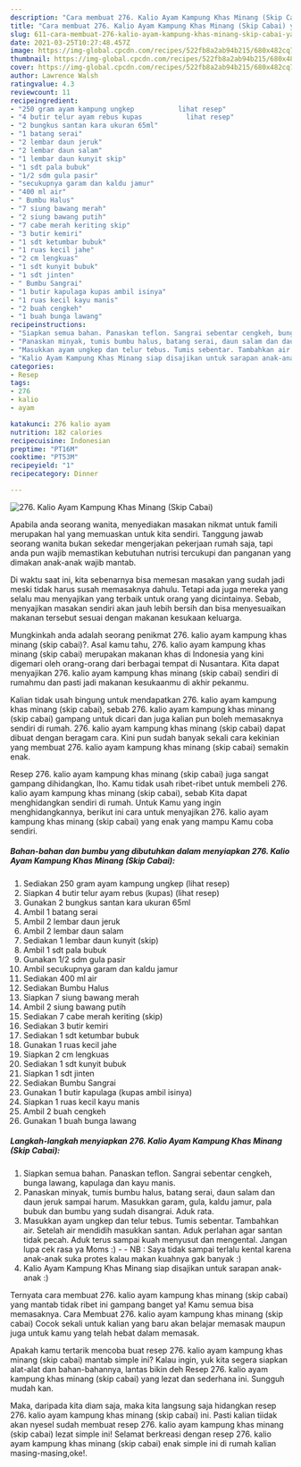 ```yaml
---
description: "Cara membuat 276. Kalio Ayam Kampung Khas Minang (Skip Cabai) yang nikmat Untuk Jualan"
title: "Cara membuat 276. Kalio Ayam Kampung Khas Minang (Skip Cabai) yang nikmat Untuk Jualan"
slug: 611-cara-membuat-276-kalio-ayam-kampung-khas-minang-skip-cabai-yang-nikmat-untuk-jualan
date: 2021-03-25T10:27:48.457Z
image: https://img-global.cpcdn.com/recipes/522fb8a2ab94b215/680x482cq70/276-kalio-ayam-kampung-khas-minang-skip-cabai-foto-resep-utama.jpg
thumbnail: https://img-global.cpcdn.com/recipes/522fb8a2ab94b215/680x482cq70/276-kalio-ayam-kampung-khas-minang-skip-cabai-foto-resep-utama.jpg
cover: https://img-global.cpcdn.com/recipes/522fb8a2ab94b215/680x482cq70/276-kalio-ayam-kampung-khas-minang-skip-cabai-foto-resep-utama.jpg
author: Lawrence Walsh
ratingvalue: 4.3
reviewcount: 11
recipeingredient:
- "250 gram ayam kampung ungkep           lihat resep"
- "4 butir telur ayam rebus kupas           lihat resep"
- "2 bungkus santan kara ukuran 65ml"
- "1 batang serai"
- "2 lembar daun jeruk"
- "2 lembar daun salam"
- "1 lembar daun kunyit skip"
- "1 sdt pala bubuk"
- "1/2 sdm gula pasir"
- "secukupnya garam dan kaldu jamur"
- "400 ml air"
- " Bumbu Halus"
- "7 siung bawang merah"
- "2 siung bawang putih"
- "7 cabe merah keriting skip"
- "3 butir kemiri"
- "1 sdt ketumbar bubuk"
- "1 ruas kecil jahe"
- "2 cm lengkuas"
- "1 sdt kunyit bubuk"
- "1 sdt jinten"
- " Bumbu Sangrai"
- "1 butir kapulaga kupas ambil isinya"
- "1 ruas kecil kayu manis"
- "2 buah cengkeh"
- "1 buah bunga lawang"
recipeinstructions:
- "Siapkan semua bahan. Panaskan teflon. Sangrai sebentar cengkeh, bunga lawang, kapulaga dan kayu manis."
- "Panaskan minyak, tumis bumbu halus, batang serai, daun salam dan daun jeruk sampai harum. Masukkan garam, gula, kaldu jamur, pala bubuk dan bumbu yang sudah disangrai. Aduk rata."
- "Masukkan ayam ungkep dan telur tebus. Tumis sebentar. Tambahkan air. Setelah air mendidih masukkan santan. Aduk perlahan agar santan tidak pecah. Aduk terus sampai kuah menyusut dan mengental. Jangan lupa cek rasa ya Moms :)  NB : Saya tidak sampai terlalu kental karena anak-anak suka protes kalau makan kuahnya gak banyak :)"
- "Kalio Ayam Kampung Khas Minang siap disajikan untuk sarapan anak-anak :)"
categories:
- Resep
tags:
- 276
- kalio
- ayam

katakunci: 276 kalio ayam 
nutrition: 182 calories
recipecuisine: Indonesian
preptime: "PT16M"
cooktime: "PT53M"
recipeyield: "1"
recipecategory: Dinner

---
```



![276. Kalio Ayam Kampung Khas Minang (Skip Cabai)](https://img-global.cpcdn.com/recipes/522fb8a2ab94b215/680x482cq70/276-kalio-ayam-kampung-khas-minang-skip-cabai-foto-resep-utama.jpg)

Apabila anda seorang wanita, menyediakan masakan nikmat untuk famili merupakan hal yang memuaskan untuk kita sendiri. Tanggung jawab seorang  wanita bukan sekedar mengerjakan pekerjaan rumah saja, tapi anda pun wajib memastikan kebutuhan nutrisi tercukupi dan panganan yang dimakan anak-anak wajib mantab.

Di waktu  saat ini, kita sebenarnya bisa memesan masakan yang sudah jadi meski tidak harus susah memasaknya dahulu. Tetapi ada juga mereka yang selalu mau menyajikan yang terbaik untuk orang yang dicintainya. Sebab, menyajikan masakan sendiri akan jauh lebih bersih dan bisa menyesuaikan makanan tersebut sesuai dengan makanan kesukaan keluarga. 



Mungkinkah anda adalah seorang penikmat 276. kalio ayam kampung khas minang (skip cabai)?. Asal kamu tahu, 276. kalio ayam kampung khas minang (skip cabai) merupakan makanan khas di Indonesia yang kini digemari oleh orang-orang dari berbagai tempat di Nusantara. Kita dapat menyajikan 276. kalio ayam kampung khas minang (skip cabai) sendiri di rumahmu dan pasti jadi makanan kesukaanmu di akhir pekanmu.

Kalian tidak usah bingung untuk mendapatkan 276. kalio ayam kampung khas minang (skip cabai), sebab 276. kalio ayam kampung khas minang (skip cabai) gampang untuk dicari dan juga kalian pun boleh memasaknya sendiri di rumah. 276. kalio ayam kampung khas minang (skip cabai) dapat dibuat dengan beragam cara. Kini pun sudah banyak sekali cara kekinian yang membuat 276. kalio ayam kampung khas minang (skip cabai) semakin enak.

Resep 276. kalio ayam kampung khas minang (skip cabai) juga sangat gampang dihidangkan, lho. Kamu tidak usah ribet-ribet untuk membeli 276. kalio ayam kampung khas minang (skip cabai), sebab Kita dapat menghidangkan sendiri di rumah. Untuk Kamu yang ingin menghidangkannya, berikut ini cara untuk menyajikan 276. kalio ayam kampung khas minang (skip cabai) yang enak yang mampu Kamu coba sendiri.

<!--inarticleads1-->

##### Bahan-bahan dan bumbu yang dibutuhkan dalam menyiapkan 276. Kalio Ayam Kampung Khas Minang (Skip Cabai):

1. Sediakan 250 gram ayam kampung ungkep           (lihat resep)
1. Siapkan 4 butir telur ayam rebus (kupas)           (lihat resep)
1. Gunakan 2 bungkus santan kara ukuran 65ml
1. Ambil 1 batang serai
1. Ambil 2 lembar daun jeruk
1. Ambil 2 lembar daun salam
1. Sediakan 1 lembar daun kunyit (skip)
1. Ambil 1 sdt pala bubuk
1. Gunakan 1/2 sdm gula pasir
1. Ambil secukupnya garam dan kaldu jamur
1. Sediakan 400 ml air
1. Sediakan  Bumbu Halus
1. Siapkan 7 siung bawang merah
1. Ambil 2 siung bawang putih
1. Sediakan 7 cabe merah keriting (skip)
1. Sediakan 3 butir kemiri
1. Sediakan 1 sdt ketumbar bubuk
1. Gunakan 1 ruas kecil jahe
1. Siapkan 2 cm lengkuas
1. Sediakan 1 sdt kunyit bubuk
1. Siapkan 1 sdt jinten
1. Sediakan  Bumbu Sangrai
1. Gunakan 1 butir kapulaga (kupas ambil isinya)
1. Siapkan 1 ruas kecil kayu manis
1. Ambil 2 buah cengkeh
1. Gunakan 1 buah bunga lawang




<!--inarticleads2-->

##### Langkah-langkah menyiapkan 276. Kalio Ayam Kampung Khas Minang (Skip Cabai):

1. Siapkan semua bahan. Panaskan teflon. Sangrai sebentar cengkeh, bunga lawang, kapulaga dan kayu manis.
1. Panaskan minyak, tumis bumbu halus, batang serai, daun salam dan daun jeruk sampai harum. Masukkan garam, gula, kaldu jamur, pala bubuk dan bumbu yang sudah disangrai. Aduk rata.
1. Masukkan ayam ungkep dan telur tebus. Tumis sebentar. Tambahkan air. Setelah air mendidih masukkan santan. Aduk perlahan agar santan tidak pecah. Aduk terus sampai kuah menyusut dan mengental. Jangan lupa cek rasa ya Moms :) -  - NB : Saya tidak sampai terlalu kental karena anak-anak suka protes kalau makan kuahnya gak banyak :)
1. Kalio Ayam Kampung Khas Minang siap disajikan untuk sarapan anak-anak :)




Ternyata cara membuat 276. kalio ayam kampung khas minang (skip cabai) yang mantab tidak ribet ini gampang banget ya! Kamu semua bisa memasaknya. Cara Membuat 276. kalio ayam kampung khas minang (skip cabai) Cocok sekali untuk kalian yang baru akan belajar memasak maupun juga untuk kamu yang telah hebat dalam memasak.

Apakah kamu tertarik mencoba buat resep 276. kalio ayam kampung khas minang (skip cabai) mantab simple ini? Kalau ingin, yuk kita segera siapkan alat-alat dan bahan-bahannya, lantas bikin deh Resep 276. kalio ayam kampung khas minang (skip cabai) yang lezat dan sederhana ini. Sungguh mudah kan. 

Maka, daripada kita diam saja, maka kita langsung saja hidangkan resep 276. kalio ayam kampung khas minang (skip cabai) ini. Pasti kalian tiidak akan nyesel sudah membuat resep 276. kalio ayam kampung khas minang (skip cabai) lezat simple ini! Selamat berkreasi dengan resep 276. kalio ayam kampung khas minang (skip cabai) enak simple ini di rumah kalian masing-masing,oke!.

